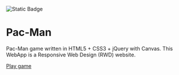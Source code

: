 ![Static Badge](https://img.shields.io/badge/Not-started-yet)
# Pac-Man
Pac-Man game written in HTML5 + CSS3 + jQuery with Canvas. This WebApp is a Responsive Web Design (RWD) website.

<a href="https://pacman-e281c.firebaseapp.com">Play game</a>
